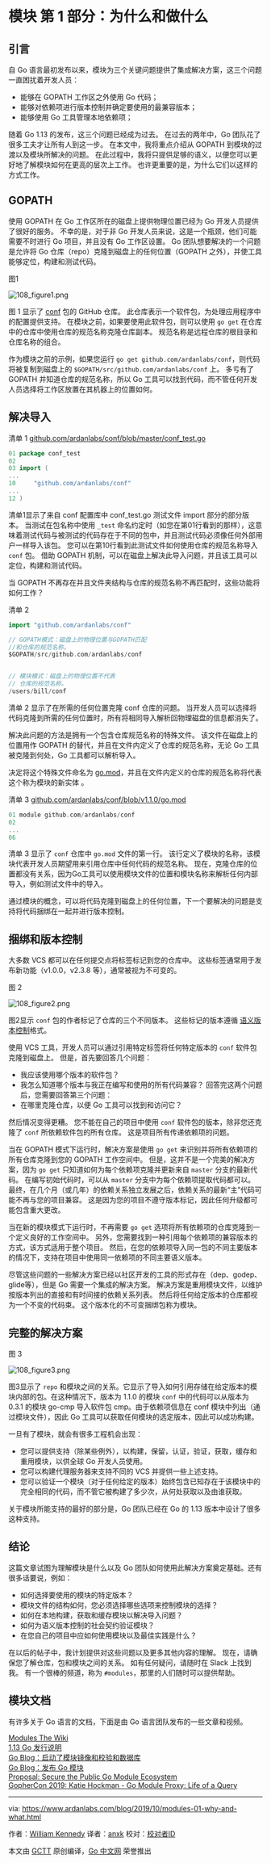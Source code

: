 # 模块 第 1 部分：为什么和做什么


## 引言

自 Go 语言最初发布以来，模块为三个关键问题提供了集成解决方案，这三个问题一直困扰着开发人员：

* 能够在 GOPATH 工作区之外使用 Go 代码；
* 能够对依赖项进行版本控制并确定要使用的最兼容版本；
* 能够使用 Go 工具管理本地依赖项；

随着 Go 1.13 的发布，这三个问题已经成为过去。 在过去的两年中，Go 团队花了很多工夫才让所有人到这一步。 在本文中，我将重点介绍从 GOPATH 到模块的过渡以及模块所解决的问题。 在此过程中，我将只提供足够的语义，以便您可以更好地了解模块如何在更高的层次上工作。 也许更重要的是，为什么它们以这样的方式工作。


## GOPATH

使用 GOPATH 在 Go 工作区所在的磁盘上提供物理位置已经为 Go 开发人员提供了很好的服务。 不幸的是，对于非 Go 开发人员来说，这是一个瓶颈，他们可能需要不时进行 Go 项目，并且没有 Go 工作区设置。 Go 团队想要解决的一个问题是允许将 Go 仓库（repo）克隆到磁盘上的任何位置（GOPATH 之外），并使工具能够定位，构建和测试代码。

图1

![108_figure1.png](https://www.ardanlabs.com/images/goinggo/108_figure1.png)

图 1 显示了 [conf](https://github.com/ardanlabs/conf) 包的 GitHub 仓库。 此仓库表示一个软件包，为处理应用程序中的配置提供支持。 在模块之前，如果要使用此软件包，则可以使用 `go get` 在仓库中的仓库中使用仓库的规范名称克隆仓库副本。 规范名称是远程仓库的根目录和仓库名称的组合。

作为模块之前的示例，如果您运行 `go get github.com/ardanlabs/conf`，则代码将被复制到磁盘上的 `$GOPATH/src/github.com/ardanlabs/conf` 上。 多亏有了 GOPATH 并知道仓库的规范名称，所以 Go 工具可以找到代码，而不管任何开发人员选择将工作区放置在其机器上的位置如何。


## 解决导入

清单 1 
[github.com/ardanlabs/conf/blob/master/conf_test.go](https://www.ardanlabs.com/blog/2019/10/github.com/ardanlabs/conf/blob/master/conf_test.go)

```go
01 package conf_test
02
03 import (
...
10     "github.com/ardanlabs/conf"
...
12 )
```

清单1显示了来自 conf 配置库中 conf_test.go 测试文件 import 部分的部分版本。 当测试在包名称中使用 `_test` 命名约定时（如您在第01行看到的那样），这意味着测试代码与被测试的代码存在于不同的包中，并且测试代码必须像任何外部用户一样导入该包。 您可以在第10行看到此测试文件如何使用仓库的规范名称导入 `conf` 包。 借助 GOPATH 机制，可以在磁盘上解决此导入问题，并且该工具可以定位，构建和测试代码。

当 GOPATH 不再存在并且文件夹结构与仓库的规范名称不再匹配时，这些功能将如何工作？

清单 2
```go
import "github.com/ardanlabs/conf"

// GOPATH模式：磁盘上的物理位置与GOPATH匹配
//和仓库的规范名称。
$GOPATH/src/github.com/ardanlabs/conf


// 模块模式：磁盘上的物理位置不代表
// 仓库的规范名称。
/users/bill/conf
```

清单 2 显示了在所需的任何位置克隆 conf 仓库的问题。 当开发人员可以选择将代码克隆到所需的任何位置时，所有将相同导入解析回物理磁盘的信息都消失了。

解决此问题的方法是拥有一个包含仓库规范名称的特殊文件。 该文件在磁盘上的位置用作 GOPATH 的替代，并且在文件内定义了仓库的规范名称，无论 Go 工具被克隆到何处，Go 工具都可以解析导入。

决定将这个特殊文件命名为 [go.mod](https://golang.org/cmd/go/#hdr-The_go_mod_file)，并且在文件内定义的仓库的规范名称将代表这个称为模块的新实体 。

清单 3
[github.com/ardanlabs/conf/blob/v1.1.0/go.mod](https://www.ardanlabs.com/blog/2019/10/github.com/ardanlabs/conf/blob/v1.1.0/go.mod)

```go
01 module github.com/ardanlabs/conf
02
...
06
```

清单 3 显示了 `conf` 仓库中 `go.mod` 文件的第一行。 该行定义了模块的名称，该模块代表开发人员期望用来引用仓库中任何代码的规范名称。 现在，克隆仓库的位置都没有关系，因为Go工具可以使用模块文件的位置和模块名称来解析任何内部导入，例如测试文件中的导入。

通过模块的概念，可以将代码克隆到磁盘上的任何位置，下一个要解决的问题是支持将代码捆绑在一起并进行版本控制。


## 捆绑和版本控制

大多数 VCS 都可以在任何提交点将标签标记到您的仓库中。 这些标签通常用于发布新功能（v1.0.0，v2.3.8 等），通常被视为不可变的。

图 2

![108_figure2.png](https://www.ardanlabs.com/images/goinggo/108_figure2.png)

图2显示 `conf` 包的作者标记了仓库的三个不同版本。 这些标记的版本遵循 [语义版本控制](https://semver.org/)格式。

使用 VCS 工具，开发人员可以通过引用特定标签将任何特定版本的 `conf` 软件包克隆到磁盘上。 但是，首先要回答几个问题：

* 我应该使用哪个版本的软件包？
* 我怎么知道哪个版本与我正在编写和使用的所有代码兼容？
回答完这两个问题后，您需要回答第三个问题：
* 在哪里克隆仓库，以便 Go 工具可以找到和访问它？

然后情况变得更糟。 您不能在自己的项目中使用 `conf` 软件包的版本，除非您还克隆了 `conf` 所依赖软件包的所有仓库。 这是项目所有传递依赖项的问题。

当在 GOPATH 模式下运行时，解决方案是使用 `go get` 来识别并将所有依赖项的所有仓库克隆到您的 GOPATH 工作空间中。 但是，这并不是一个完美的解决方案，因为 `go get` 只知道如何为每个依赖项克隆并更新来自 `master` 分支的最新代码。 在编写初始代码时，可以从 `master` 分支中为每个依赖项提取代码都可以。 最终，在几个月（或几年）的依赖关系独立发展之后，依赖关系的最新“主”代码可能不再与您的项目兼容。 这是因为您的项目不遵守版本标记，因此任何升级都可能包含重大更改。

当在新的模块模式下运行时，不再需要 `go get` 选项将所有依赖项的仓库克隆到一个定义良好的工作空间中。 另外，您需要找到一种引用每个依赖项的兼容版本的方式，该方式适用于整个项目。 然后，在您的依赖项导入同一包的不同主要版本的情况下，支持在项目中使用同一依赖项的不同主要语义版本。

尽管这些问题的一些解决方案已经以社区开发的工具的形式存在（dep、godep、glide等），但是 Go 需要一个集成的解决方案。 解决方案是重用模块文件，以维护按版本列出的直接和有时间接的依赖关系列表。 然后将任何给定版本的仓库都视为一个不变的代码束。 这个版本化的不可变捆绑包称为模块。


## 完整的解决方案

图 3

![108_figure3.png](https://www.ardanlabs.com/images/goinggo/108_figure3.png)

图3显示了 `repo` 和模块之间的关系。它显示了导入如何引用存储在给定版本的模块内部的包。在这种情况下，版本为 1.1.0 的模块 `conf` 中的代码可以从版本为 0.3.1 的模块 go-cmp 导入软件包 cmp。由于依赖项信息在 conf 模块中列出（通过模块文件），因此 Go 工具可以获取任何模块的选定版本，因此可以成功构建。

一旦有了模块，就会有很多工程机会出现：

* 您可以提供支持（除某些例外），以构建，保留，认证，验证，获取，缓存和重用模块，以供全球 Go 开发人员使用。
* 您可以构建代理服务器来支持不同的 VCS 并提供一些上述支持。
* 您可以验证一个模块（对于任何给定的版本）始终包含已知存在于该模块中的完全相同的代码，而不管它被构建了多少次，从何处获取以及由谁获取。

关于模块所能支持的最好的部分是，Go 团队已经在 Go 的 1.13 版本中设计了很多这种支持。


## 结论

这篇文章试图为理解模块是什么以及 Go 团队如何使用此解决方案奠定基础。还有很多话要说，例如：

* 如何选择要使用的模块的特定版本？
* 模块文件的结构如何，您必须选择哪些选项来控制模块的选择？
* 如何在本地构建，获取和缓存模块以解决导入问题？
* 如何为语义版本控制的社会契约验证模块？
* 在您自己的项目中应如何使用模块以及最佳实践是什么？

在以后的帖子中，我计划提供对这些问题以及更多其他内容的理解。 现在，请确保您了解仓库，包和模块之间的关系。 如有任何疑问，请随时在 Slack 上找到我。 有一个很棒的频道，称为 `#modules`，那里的人们随时可以提供帮助。


## 模块文档
有许多关于 Go 语言的文档，下面是由 Go 语言团队发布的一些文章和视频。

[Modules The Wiki](https://github.com/golang/go/wiki/Modules)  
[1.13 Go 发行说明](https://golang.org/doc/go1.13#modules)  
[Go Blog：启动了模块镜像和校验和数据库](https://blog.golang.org/module-mirror-launch)  
[Go Blog：发布 Go 模块](https://blog.golang.org/publishing-go-modules)  
[Proposal: Secure the Public Go Module Ecosystem](https://go.googlesource.com/proposal/+/master/design/25530-sumdb.md)  
[GopherCon 2019: Katie Hockman - Go Module Proxy: Life of a Query](https://www.youtube.com/watch?v=KqTySYYhPUE)  


---

via: https://www.ardanlabs.com/blog/2019/10/modules-01-why-and-what.html

作者：[William Kennedy](https://www.ardanlabs.com/)
译者：[anxk](https://github.com/anxk)
校对：[校对者ID](https://github.com/校对者ID)

本文由 [GCTT](https://github.com/studygolang/GCTT) 原创编译，[Go 中文网](https://studygolang.com/) 荣誉推出